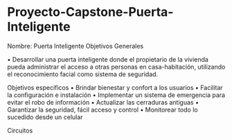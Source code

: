 # Proyecto-Capstone-Puerta-Inteligente
Nombre: Puerta Inteligente
Objetivos Generales  

•	Desarrollar una puerta inteligente donde el propietario de la vivienda pueda administrar el acceso a otras personas en casa-habitación, utilizando el reconocimiento facial como sistema de seguridad.  

Objetivos específicos 
•	Brindar bienestar y confort a los usuarios 
•	Facilitar la configuración e instalación
•	Implementar un sistema de emergencia para evitar el robo de información 
•	Actualizar las cerraduras antiguas 
•	Garantizar la seguridad, fácil acceso y control
•	Monitorear todo lo sucedido desde un celular 

Circuitos 

